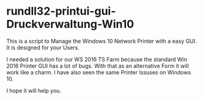 # rundll32-printui-gui-Druckverwaltung-Win10 
This is a script to Manage the Windows 10 Network Printer with a easy GUI. It is designed for your Users.

I needed a solution for our WS 2016 TS Farm because the standard Win 2016 Printer GUI has a lot of bugs. With that as
an alternative Form it will work like a charm. I have also seen the same Printer Issuses on Windows 10.

I hope it will help you.

